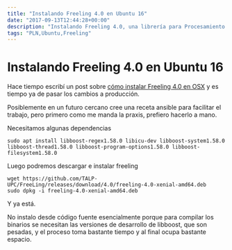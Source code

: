 ```yaml
---
title: "Instalando Freeling 4.0 en Ubuntu 16"
date: "2017-09-13T12:44:28+00:00"
description: "Instalando Freeling 4.0, una librería para Procesamiento de Lenguaje Natural, en Ubuntu 16.04"
tags: "PLN,Ubuntu,Freeling"
---
```

# Instalando Freeling 4.0 en Ubuntu 16

Hace tiempo escribí un post sobre [cómo instalar Freeling 4.0 en OSX](http://blog.contraslash.com/instalando-freeling-40-en-osx/) y es tiempo ya de pasar los cambios a producción.

Posiblemente en un futuro cercano cree una receta ansible para facilitar el trabajo, pero primero como me manda la praxis, prefiero hacerlo a mano.

Necesitamos algunas dependencias

```
sudo apt install libboost-regex1.58.0 libicu-dev libboost-system1.58.0 libboost-thread1.58.0 libboost-program-options1.58.0 libboost-filesystem1.58.0 
```

Luego podremos descargar e instalar freeling

```
wget https://github.com/TALP-UPC/FreeLing/releases/download/4.0/freeling-4.0-xenial-amd64.deb
sudo dpkg -i freeling-4.0-xenial-amd64.deb 
```

Y ya está. 

No instalo desde código fuente esencialmente porque para compilar los binarios se necesitan las versiones de desarrollo de libboost, que son pesadas, y el proceso toma bastante tiempo y al final ocupa bastante espacio.

